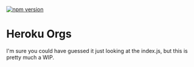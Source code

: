 [![npm version](https://badge.fury.io/js/heroku-orgs.svg)](http://badge.fury.io/js/heroku-orgs)

Heroku Orgs
===========

I'm sure you could have guessed it just looking at the index.js, but this is pretty much a WIP.


